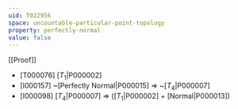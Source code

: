 ```yaml
---
uid: T022956
space: uncountable-particular-point-topology
property: perfectly-normal
value: false
---
```

[[Proof]]

* [T000076] [$T_1$|P000002]
* [I000157] ~[Perfectly Normal|P000015] => ~[$T_4$|P000007]
* [I000098] [$T_4$|P000007] => ([$T_1$|P000002] + [Normal|P000013])

